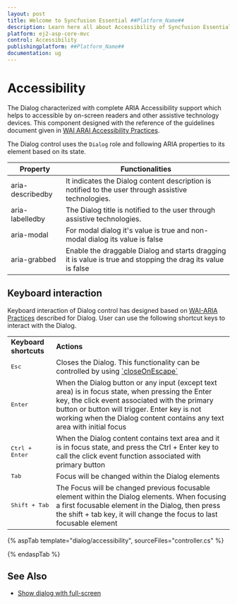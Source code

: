 ```yaml
---
layout: post
title: Welcome to Syncfusion Essential ##Platform_Name##
description: Learn here all about Accessibility of Syncfusion Essential ##Platform_Name## widgets based on HTML5 and jQuery.
platform: ej2-asp-core-mvc
control: Accessibility
publishingplatform: ##Platform_Name##
documentation: ug
---
```



# Accessibility

The Dialog characterized with complete ARIA Accessibility support which helps to accessible
by on-screen readers and other assistive technology devices. This component designed with the
reference of the guidelines document given in [WAI ARAI Accessibility Practices](https://www.w3.org/TR/wai-aria-practices-1.1/#dialog_modal).

The Dialog control uses the `Dialog` role and following ARIA properties to its element based on its state.

| **Property** | **Functionalities** |
| --- | --- |
| aria-describedby | It indicates the Dialog content description is notified to the user through assistive technologies. |
| aria-labelledby | The Dialog title is notified to the user through assistive technologies. |
| aria-modal | For modal dialog it's value is true and non-modal dialog its value is false |
| aria-grabbed | Enable the draggable Dialog and starts dragging it is value is true and stopping the drag its value is false |

## Keyboard interaction

Keyboard interaction of Dialog control has designed based on
[WAI-ARIA Practices](https://www.w3.org/TR/wai-aria-practices-1.1/#dialog_modal) described for Dialog.
User can use the following shortcut keys to interact with the Dialog.

<!-- markdownlint-disable MD033 -->
<table>
<tr>
<td>
<b>Keyboard shortcuts</b></td><td>
<b>Actions</b></td></tr>
<tr>
<td>
<kbd>Esc</kbd></td><td>
Closes the Dialog. This functionality can be controlled by using
<a href="https://help.syncfusion.com/cr/cref_files/aspnetcore-js2/aspnetcore/Syncfusion.EJ2~Syncfusion.EJ2.Popups.Dialog~CloseOnEscape.html" target="_blank"> `closeOnEscape`</a> </td></tr>
<tr>
<td>
<kbd>Enter</kbd></td><td>
When the Dialog button or any input (except text area) is in focus state, when
pressing the Enter key, the click event associated with the primary button or button will
trigger. Enter key is not working when the Dialog content contains any text area with
initial focus</td></tr>
<tr>
<td>
<kbd>Ctrl + Enter</kbd></td><td>
When the Dialog content contains text area and it is in focus state, and press the Ctrl + Enter
key to call the click event
function associated with primary button</td></tr>
<tr>
<td>
<kbd>Tab</kbd></td><td>
Focus will be changed within the Dialog elements</td></tr>
<tr>
<td>
<kbd>Shift + Tab</kbd></td><td>
The Focus will be changed previous focusable element within the Dialog elements. When focusing a
first focusable element in the Dialog, then press the shift + tab key, it will change the focus
to last focusable element</td></tr>
</table>

{% aspTab template="dialog/accessibility", sourceFiles="controller.cs" %}

{% endaspTab %}

## See Also

* [Show dialog with full-screen](./how-to/show-dialog-with-full-screen)
